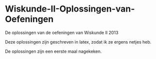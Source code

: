 Wiskunde-II-Oplossingen-van-Oefeningen
======================================

De oplossingen van de oefeningen van Wiskunde II 2013

Deze oplossingen zijn geschreven in latex, zodat ik ze ergens netjes heb.

De oplossingen zijn een eerste maal nagekeken.
